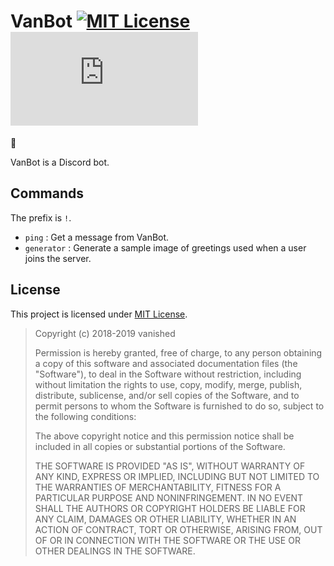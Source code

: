 # VanBot [![MIT License](https://img.shields.io/badge/license-MIT-0366d6.svg?longCache=true&style=flat-square)](/LICENSE) [![Node.js compatibility](https://img.shields.io/badge/node->=10.0.0-026e00.svg?longCache=true&style=flat-square&logo=node.js)](https://nodejs.org/)
&#x1F440;

VanBot is a Discord bot.

## Commands
The prefix is `!`.

* `ping` : Get a message from VanBot.
* `generator` : Generate a sample image of greetings used when a user joins the server.

## License
This project is licensed under [MIT License](/LICENSE).

> Copyright (c) 2018-2019 vanished
> 
> Permission is hereby granted, free of charge, to any person obtaining a copy
> of this software and associated documentation files (the "Software"), to deal
> in the Software without restriction, including without limitation the rights
> to use, copy, modify, merge, publish, distribute, sublicense, and/or sell
> copies of the Software, and to permit persons to whom the Software is
> furnished to do so, subject to the following conditions:
> 
> The above copyright notice and this permission notice shall be included in all
> copies or substantial portions of the Software.
> 
> THE SOFTWARE IS PROVIDED "AS IS", WITHOUT WARRANTY OF ANY KIND, EXPRESS OR
> IMPLIED, INCLUDING BUT NOT LIMITED TO THE WARRANTIES OF MERCHANTABILITY,
> FITNESS FOR A PARTICULAR PURPOSE AND NONINFRINGEMENT. IN NO EVENT SHALL THE
> AUTHORS OR COPYRIGHT HOLDERS BE LIABLE FOR ANY CLAIM, DAMAGES OR OTHER
> LIABILITY, WHETHER IN AN ACTION OF CONTRACT, TORT OR OTHERWISE, ARISING FROM,
> OUT OF OR IN CONNECTION WITH THE SOFTWARE OR THE USE OR OTHER DEALINGS IN THE
> SOFTWARE.
